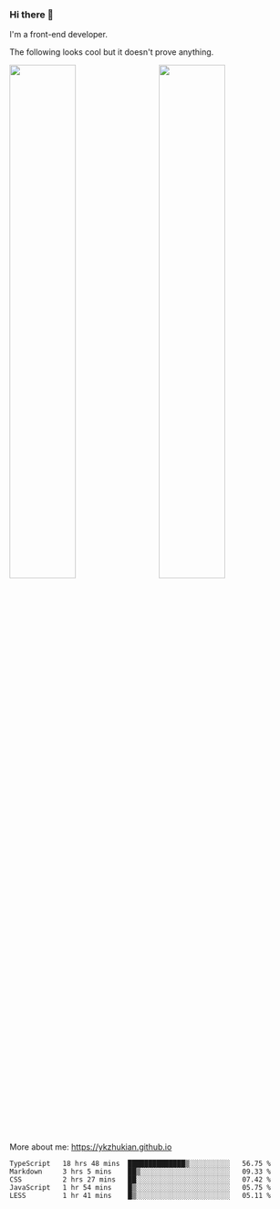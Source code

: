 ### Hi there 👋

I'm a front-end developer.

The following looks cool but it doesn't prove anything.

[<img align="right" width="48%" src="https://github-readme-stats.vercel.app/api?username=ykzhukian&show_icons=true&theme=dracula">](https://github.com/anuraghazra/github-readme-stats)

[<img width="48%" src="https://github-readme-stats.vercel.app/api/top-langs/?username=ykzhukian&layout=compact&theme=dracula">](https://github.com/anuraghazra/github-readme-stats)

More about me: 
https://ykzhukian.github.io

<!--START_SECTION:waka-->
```text
TypeScript   18 hrs 48 mins  ██████████████▒░░░░░░░░░░   56.75 % 
Markdown     3 hrs 5 mins    ██▒░░░░░░░░░░░░░░░░░░░░░░   09.33 % 
CSS          2 hrs 27 mins   ██░░░░░░░░░░░░░░░░░░░░░░░   07.42 % 
JavaScript   1 hr 54 mins    █▒░░░░░░░░░░░░░░░░░░░░░░░   05.75 % 
LESS         1 hr 41 mins    █▒░░░░░░░░░░░░░░░░░░░░░░░   05.11 % 
```
<!--END_SECTION:waka-->
